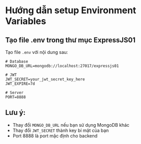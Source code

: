 # Hướng dẫn setup Environment Variables

## Tạo file .env trong thư mục ExpressJS01

Tạo file `.env` với nội dung sau:

```env
# Database
MONGO_DB_URL=mongodb://localhost:27017/expressjs01

# JWT
JWT_SECRET=your_jwt_secret_key_here
JWT_EXPIRE=7d

# Server
PORT=8888
```

## Lưu ý:
- Thay đổi `MONGO_DB_URL` nếu bạn sử dụng MongoDB khác
- Thay đổi `JWT_SECRET` thành key bí mật của bạn
- Port 8888 là port mặc định cho backend
